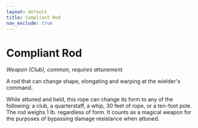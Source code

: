 ```yaml
---
layout: default
title: Compliant Rod
nav_exclude: true
---
```


# Compliant Rod

*Weapon (Club), common, requires attunement*

A rod that can change shape, elongating and warping at the wielder's command.

While attuned and held, this rope can change its form to any of the following: a club, a quarterstaff, a whip, 30 feet of rope, or a ten-foot pole. The rod weighs 1 lb. regardless of form. It counts as a magical weapon for the purposes of bypassing damage resistance when attuned.